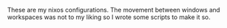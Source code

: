 These are my nixos configurations.
The movement between windows and workspaces was not to my liking so I wrote some scripts to make it so.
